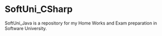 SoftUni_CSharp
==============

SoftUni_Java is a repository for my Home Works and Exam preparation in Software University.
